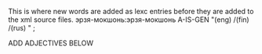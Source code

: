 This is where new words are added as lexc entries before they are 
added to the xml source files.
эрзя-мокшонь:эрзя-мокшонь A-IS-GEN "(eng) /(fin) /(rus) " ;


ADD ADJECTIVES BELOW








